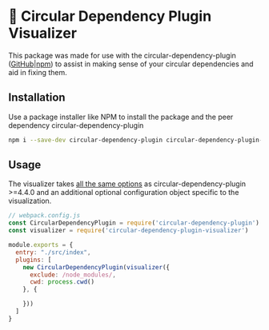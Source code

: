 # 🔄 Circular Dependency Plugin Visualizer

This package was made for use with the circular-dependency-plugin ([GitHub](https://github.com/aackerman/circular-dependency-plugin)|[npm](https://www.npmjs.com/package/circular-dependency-plugin)) to assist in making sense of your circular dependencies and aid in fixing them.

## Installation
Use a package installer like NPM to install the package and the peer dependency circular-dependency-plugin

```bash
npm i --save-dev circular-dependency-plugin circular-dependency-plugin-visualizer
```

## Usage

The visualizer takes [all the same options](https://github.com/aackerman/circular-dependency-plugin#basic-usage) as circular-dependency-plugin >=4.4.0 and an additional optional configuration object specific to the visualization.

```js
// webpack.config.js
const CircularDependencyPlugin = require('circular-dependency-plugin')
const visualizer = require('circular-dependency-plugin-visualizer')

module.exports = {
  entry: "./src/index",
  plugins: [
    new CircularDependencyPlugin(visualizer({
      exclude: /node_modules/,
      cwd: process.cwd()
    }, {

    }))
  ]
}
```